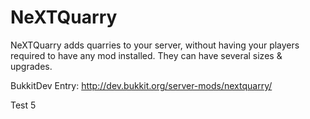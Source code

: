 NeXTQuarry
==========

NeXTQuarry adds quarries to your server, without having your players required to have any mod installed. They can have several sizes &amp; upgrades.

BukkitDev Entry: http://dev.bukkit.org/server-mods/nextquarry/

Test 5
